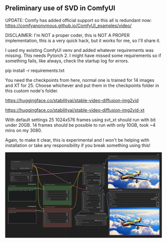 ## Preliminary use of SVD in ComfyUI

UPDATE: Comfy has added official support so this all is redundant now: https://comfyanonymous.github.io/ComfyUI_examples/video/

DISCLAIMER: I'm NOT a proper coder, this is NOT A PROPER implementation, this is a very quick hack,  but it works for me, so I'll share it.

I used my existing ComfyUI venv and added whatever requirements was missing. This needs Pytorch 2. I might have missed some requirements so if something fails, like always, check the startup log for errors.

pip install -r requirements.txt

You need the checkpoints from here, normal one is trained for 14 images and XT for 25. Choose whichever and put them in the checkpoints folder in this custom node's folder.

https://huggingface.co/stabilityai/stable-video-diffusion-img2vid

https://huggingface.co/stabilityai/stable-video-diffusion-img2vid-xt

With default settings 25 1024x576 frames using svt_xt should run with bit under 20GB.
14 frames should be possible to run with only 10GB, took ~4 mins on my 3080.

Again, to make it clear, this is experimental and I won't be helping with installation or take any responsibility if you break something using this!

![Demo](example/example.gif)
